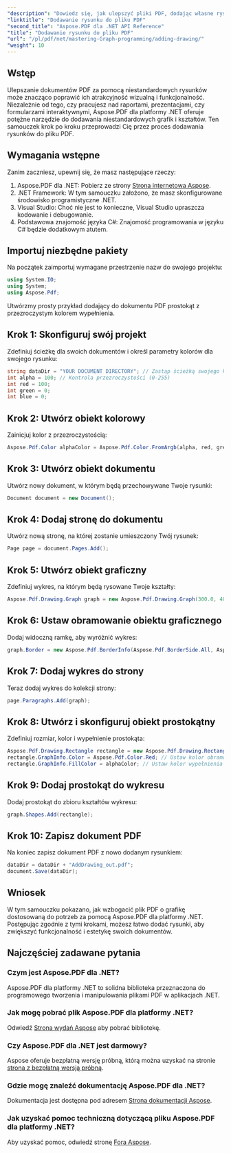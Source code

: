 ```yaml
---
"description": "Dowiedz się, jak ulepszyć pliki PDF, dodając własne rysunki za pomocą Aspose.PDF dla platformy .NET. Ten samouczek krok po kroku obejmuje wszystko, od konfiguracji projektu po tworzenie grafiki."
"linktitle": "Dodawanie rysunku do pliku PDF"
"second_title": "Aspose.PDF dla .NET API Reference"
"title": "Dodawanie rysunku do pliku PDF"
"url": "/pl/pdf/net/mastering-Graph-programming/adding-drawing/"
"weight": 10
---
```


## Wstęp

Ulepszanie dokumentów PDF za pomocą niestandardowych rysunków może znacząco poprawić ich atrakcyjność wizualną i funkcjonalność. Niezależnie od tego, czy pracujesz nad raportami, prezentacjami, czy formularzami interaktywnymi, Aspose.PDF dla platformy .NET oferuje potężne narzędzie do dodawania niestandardowych grafik i kształtów. Ten samouczek krok po kroku przeprowadzi Cię przez proces dodawania rysunków do pliku PDF.

## Wymagania wstępne

Zanim zaczniesz, upewnij się, że masz następujące rzeczy:

1. Aspose.PDF dla .NET: Pobierz ze strony [Strona internetowa Aspose](https://releases.aspose.com/pdf/net/).
2. .NET Framework: W tym samouczku założono, że masz skonfigurowane środowisko programistyczne .NET.
3. Visual Studio: Choć nie jest to konieczne, Visual Studio upraszcza kodowanie i debugowanie.
4. Podstawowa znajomość języka C#: Znajomość programowania w języku C# będzie dodatkowym atutem.

## Importuj niezbędne pakiety

Na początek zaimportuj wymagane przestrzenie nazw do swojego projektu:

```csharp
using System.IO;
using System;
using Aspose.Pdf;
```

Utwórzmy prosty przykład dodający do dokumentu PDF prostokąt z przezroczystym kolorem wypełnienia.

## Krok 1: Skonfiguruj swój projekt

Zdefiniuj ścieżkę dla swoich dokumentów i określ parametry kolorów dla swojego rysunku:

```csharp
string dataDir = "YOUR DOCUMENT DIRECTORY"; // Zastąp ścieżką swojego katalogu
int alpha = 100; // Kontrola przezroczystości (0-255)
int red = 100;
int green = 0;
int blue = 0;
```

## Krok 2: Utwórz obiekt kolorowy

Zainicjuj kolor z przezroczystością:

```csharp
Aspose.Pdf.Color alphaColor = Aspose.Pdf.Color.FromArgb(alpha, red, green, blue);
```

## Krok 3: Utwórz obiekt dokumentu

Utwórz nowy dokument, w którym będą przechowywane Twoje rysunki:

```csharp
Document document = new Document();
```

## Krok 4: Dodaj stronę do dokumentu

Utwórz nową stronę, na której zostanie umieszczony Twój rysunek:

```csharp
Page page = document.Pages.Add();
```

## Krok 5: Utwórz obiekt graficzny

Zdefiniuj wykres, na którym będą rysowane Twoje kształty:

```csharp
Aspose.Pdf.Drawing.Graph graph = new Aspose.Pdf.Drawing.Graph(300.0, 400.0);
```

## Krok 6: Ustaw obramowanie obiektu graficznego

Dodaj widoczną ramkę, aby wyróżnić wykres:

```csharp
graph.Border = new Aspose.Pdf.BorderInfo(Aspose.Pdf.BorderSide.All, Aspose.Pdf.Color.Black);
```

## Krok 7: Dodaj wykres do strony

Teraz dodaj wykres do kolekcji strony:

```csharp
page.Paragraphs.Add(graph);
```

## Krok 8: Utwórz i skonfiguruj obiekt prostokątny

Zdefiniuj rozmiar, kolor i wypełnienie prostokąta:

```csharp
Aspose.Pdf.Drawing.Rectangle rectangle = new Aspose.Pdf.Drawing.Rectangle(0, 0, 100, 50);
rectangle.GraphInfo.Color = Aspose.Pdf.Color.Red; // Ustaw kolor obramowania
rectangle.GraphInfo.FillColor = alphaColor; // Ustaw kolor wypełnienia z przezroczystością
```

## Krok 9: Dodaj prostokąt do wykresu

Dodaj prostokąt do zbioru kształtów wykresu:

```csharp
graph.Shapes.Add(rectangle);
```

## Krok 10: Zapisz dokument PDF

Na koniec zapisz dokument PDF z nowo dodanym rysunkiem:

```csharp
dataDir = dataDir + "AddDrawing_out.pdf";
document.Save(dataDir);
```

## Wniosek

W tym samouczku pokazano, jak wzbogacić plik PDF o grafikę dostosowaną do potrzeb za pomocą Aspose.PDF dla platformy .NET. Postępując zgodnie z tymi krokami, możesz łatwo dodać rysunki, aby zwiększyć funkcjonalność i estetykę swoich dokumentów.

## Najczęściej zadawane pytania

### Czym jest Aspose.PDF dla .NET?

Aspose.PDF dla platformy .NET to solidna biblioteka przeznaczona do programowego tworzenia i manipulowania plikami PDF w aplikacjach .NET.

### Jak mogę pobrać plik Aspose.PDF dla platformy .NET?

Odwiedź [Strona wydań Aspose](https://releases.aspose.com/pdf/net/) aby pobrać bibliotekę.

### Czy Aspose.PDF dla .NET jest darmowy?

Aspose oferuje bezpłatną wersję próbną, którą można uzyskać na stronie [strona z bezpłatną wersją próbną](https://releases.aspose.com/).

### Gdzie mogę znaleźć dokumentację Aspose.PDF dla .NET?

Dokumentacja jest dostępna pod adresem [Strona dokumentacji Aspose](https://reference.aspose.com/pdf/net/).

### Jak uzyskać pomoc techniczną dotyczącą pliku Aspose.PDF dla platformy .NET?

Aby uzyskać pomoc, odwiedź stronę [Fora Aspose](https://forum.aspose.com/c/pdf/10).